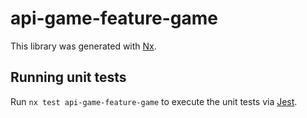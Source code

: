 # api-game-feature-game

This library was generated with [Nx](https://nx.dev).

## Running unit tests

Run `nx test api-game-feature-game` to execute the unit tests via [Jest](https://jestjs.io).
